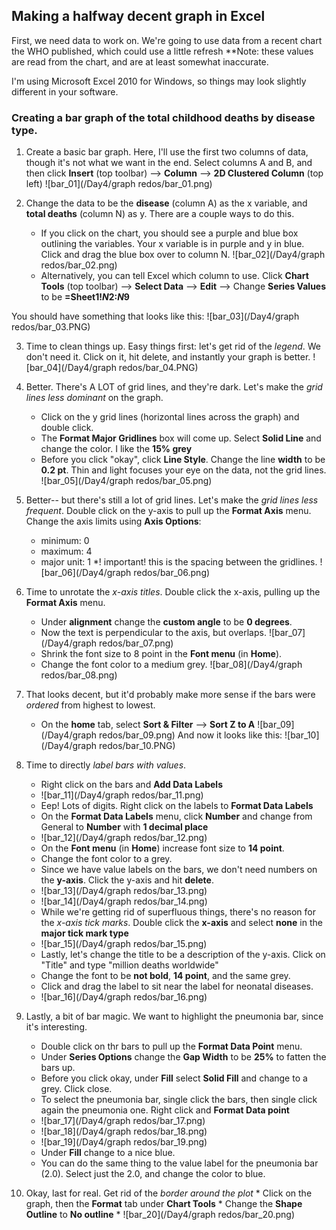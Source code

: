 ## Making a halfway decent graph in Excel

First, we need data to work on.  We're going to use data from a recent chart the WHO published, which could use a little refresh
**Note: these values are read from the chart, and are at least somewhat inaccurate.

I'm using Microsoft Excel 2010 for Windows, so things may look slightly different in your software.

### Creating a bar graph of the total childhood deaths by disease type.
1. Create a basic bar graph. Here, I'll use the first two columns of data, though it's not what we want in the end.
Select columns A and B, and then click **Insert** (top toolbar) --> **Column** --> **2D Clustered Column** (top left)
![bar_01](/Day4/graph redos/bar_01.png)

2. Change the data to be the **disease** (column A) as the x variable, and **total deaths** (column N) as y.
    There are a couple ways to do this.
   * If you click on the chart, you should see a purple and blue box outlining the variables.  Your x variable is in purple and y in blue.  Click and drag the blue box over to column N. 
   ![bar_02](/Day4/graph redos/bar_02.png)
   * Alternatively, you can tell Excel which column to use. Click **Chart Tools** (top toolbar) --> **Select Data** --> **Edit** -->
Change **Series Values** to be **=Sheet1!$N$2:$N$9**

You should have something that looks like this:
![bar_03](/Day4/graph redos/bar_03.PNG)

3. Time to clean things up.  Easy things first: let's get rid of the _legend_.  We don't need it.  Click on it, hit delete, and instantly your graph is better.
![bar_04](/Day4/graph redos/bar_04.PNG)
4. Better. There's A LOT of grid lines, and they're dark.  Let's make the _grid lines less dominant_ on the graph.
    * Click on the y grid lines (horizontal lines across the graph) and double click.
    * The **Format Major Gridlines** box will come up.  Select **Solid Line** and change the color.  I like the **15% grey**
    * Before you click "okay", click **Line Style**.  Change the line **width** to be **0.2 pt**.  Thin and light focuses your eye on the data, not the grid lines.
![bar_05](/Day4/graph redos/bar_05.png)

5.  Better-- but there's still a lot of grid lines.  Let's make the _grid lines less frequent_.  Double click on the y-axis to pull up the **Format Axis** menu.  Change the axis limits using **Axis Options**:
    * minimum: 0
    * maximum: 4
    * major unit: 1 *! important! this is the spacing between the gridlines.
![bar_06](/Day4/graph redos/bar_06.png)

6. Time to unrotate the _x-axis titles_. Double click the x-axis, pulling up the **Format Axis** menu.
    * Under **alignment** change the **custom angle** to be **0 degrees**.
    * Now the text is perpendicular to the axis, but overlaps.
![bar_07](/Day4/graph redos/bar_07.png)
    * Shrink the font size to 8 point in the **Font menu** (in **Home**).
    * Change the font color to a medium grey.
![bar_08](/Day4/graph redos/bar_08.png)

7.  That looks decent, but it'd probably make more sense if the bars were _ordered_ from highest to lowest.
    * On the **home** tab, select **Sort & Filter** --> **Sort Z to A**
![bar_09](/Day4/graph redos/bar_09.png)
And now it looks like this:
![bar_10](/Day4/graph redos/bar_10.PNG)

8.  Time to directly _label bars with values_.
    * Right click on the bars and **Add Data Labels**
    * ![bar_11](/Day4/graph redos/bar_11.png)
    * Eep!  Lots of digits.  Right click on the labels to **Format Data Labels**
    * On the **Format Data Labels** menu, click **Number** and change from General to **Number** with **1 decimal place**
    * ![bar_12](/Day4/graph redos/bar_12.png)
    * On the **Font menu** (in **Home**) increase font size to **14 point**.
    * Change the font color to a grey.
    * Since we have value labels on the bars, we don't need numbers on the **y-axis**.  Click the y-axis and hit **delete**.
    * ![bar_13](/Day4/graph redos/bar_13.png)
    * ![bar_14](/Day4/graph redos/bar_14.png)
    * While we're getting rid of superfluous things, there's no reason for the _x-axis tick marks_.  Double click the **x-axis** and select **none** in the **major tick mark type**
    * ![bar_15](/Day4/graph redos/bar_15.png)
    *  Lastly, let's change the title to be a description of the y-axis. Click on "Title" and type "million deaths worldwide"
    *  Change the font to be **not bold**, **14 point**, and the same grey.
    *  Click and drag the label to sit near the label for neonatal diseases.
    *  ![bar_16](/Day4/graph redos/bar_16.png)
9.  Lastly, a bit of bar magic.  We want to highlight the pneumonia bar, since it's interesting.
    * Double click on thr bars to pull up the **Format Data Point** menu.
    * Under **Series Options** change the **Gap Width** to be **25%** to fatten the bars up.
    * Before you click okay, under **Fill** select **Solid Fill** and change to a grey.  Click close.
    * To select the pneumonia bar, single click the bars, then single click again the pneumonia one.  Right click and **Format Data point**
    * ![bar_17](/Day4/graph redos/bar_17.png)
    * ![bar_18](/Day4/graph redos/bar_18.png)
    * ![bar_19](/Day4/graph redos/bar_19.png)
    * Under **Fill** change to a nice blue.
    * You can do the same thing to the value label for the pneumonia bar (2.0). Select just the 2.0, and change the color to blue.
10.  Okay, last for real.  Get rid of the _border around the plot_
    * Click on the graph, then the **Format** tab under **Chart Tools**
    * Change the **Shape Outline** to **No outline**
    * ![bar_20](/Day4/graph redos/bar_20.png)
    
